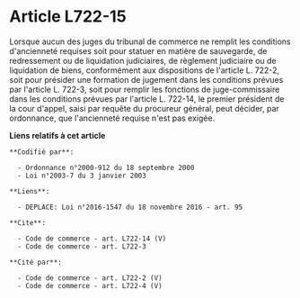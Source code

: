 # Article L722-15

Lorsque aucun des juges du tribunal de commerce ne remplit les conditions d'ancienneté requises soit pour statuer en matière
de sauvegarde, de redressement ou de liquidation judiciaires, de règlement judiciaire ou de liquidation de biens,
conformément aux dispositions de l'article L. 722-2, soit pour présider une formation de jugement dans les conditions prévues
par l'article L. 722-3, soit pour remplir les fonctions de juge-commissaire dans les conditions prévues par l'article L.
722-14, le premier président de la cour d'appel, saisi par requête du procureur général, peut décider, par ordonnance, que
l'ancienneté requise n'est pas exigée.

**Liens relatifs à cet article**

	**Codifié par**:

	  - Ordonnance n°2000-912 du 18 septembre 2000
	  - Loi n°2003-7 du 3 janvier 2003

	**Liens**:

	  - DEPLACE: Loi n°2016-1547 du 18 novembre 2016 - art. 95

	**Cite**:

	  - Code de commerce - art. L722-14 (V)
	  - Code de commerce - art. L722-3

	**Cité par**:

	  - Code de commerce - art. L722-2 (V)
	  - Code de commerce - art. L722-4 (V)
